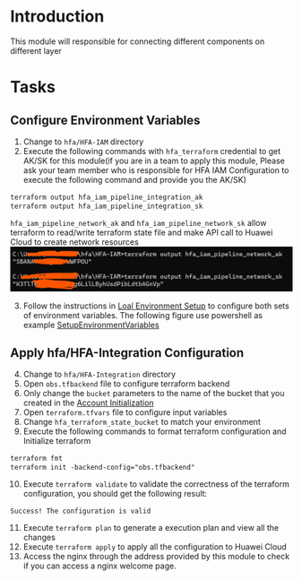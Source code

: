 # Introduction
This module will responsible for connecting different components on different layer

# Tasks
## Configure Environment Variables
1. Change to `hfa/HFA-IAM` directory
2. Execute the following commands with `hfa_terraform` credential to get AK/SK for this module(if you are in a team to apply this module, Please ask your team member who is responsible for HFA IAM Configuration to execute the following command and provide you the AK/SK)
```
terraform output hfa_iam_pipeline_integration_ak
terraform output hfa_iam_pipeline_integration_sk
```
`hfa_iam_pipeline_network_ak` and `hfa_iam_pipeline_network_sk` allow terraform to read/write terraform state file and make API call to Huawei Cloud to create network resources
![GetAKSK](./images/network/001_network_aksk.png)

3. Follow the instructions in [Loal Environment Setup](./03_Local_Env_Setup.md#configure-environment-variables) to configure both sets of environment variables.
The following figure use powershell as example
[SetupEnvironmentVariables](./images/network/001_network_aksk_01.png)

## Apply hfa/HFA-Integration Configuration
4. Change to  `hfa/HFA-Integration` directory
5. Open `obs.tfbackend` file to configure terraform backend
6. Only change the `bucket` parameters to the name of the bucket that you created in the [Account Initialization](./02_Account_Initialization.md#create-a-obs-bucket-for-terraform-state-storage)
7. Open `terraform.tfvars` file to configure input variables
8. Change `hfa_terraform_state_bucket` to match your environment
9. Execute the following commands to format terraform configuration and Initialize terraform
```
terraform fmt
terraform init -backend-config="obs.tfbackend"
```
10. Execute `terraform validate` to validate the correctness of the terraform configuration, you should get the following result:
```
Success! The configuration is valid
```

11. Execute `terraform plan` to generate a execution plan and view all the changes
12. Execute `terraform apply` to apply all the configuration to Huawei Cloud
13. Access the nginx through the address provided by this module to check if you can access a nginx welcome page.